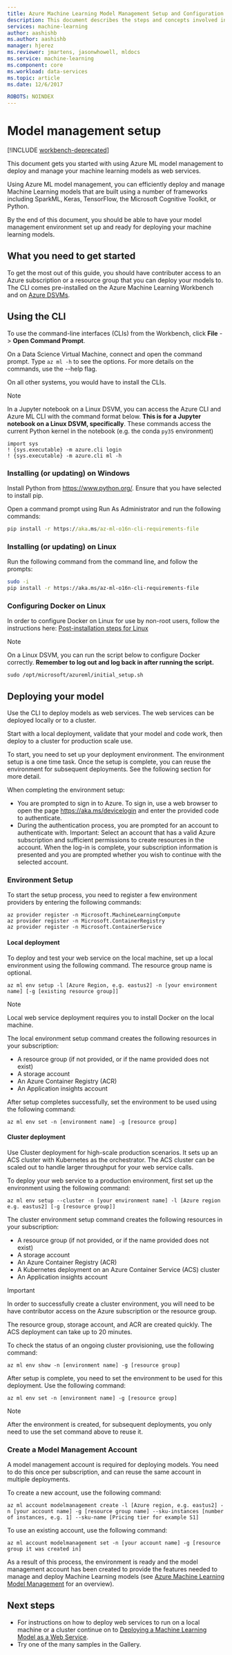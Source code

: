 ```yaml
---
title: Azure Machine Learning Model Management Setup and Configuration | Microsoft Docs
description: This document describes the steps and concepts involved in setting up and configuring Model Management in Azure Machine Learning.
services: machine-learning
author: aashishb
ms.author: aashishb
manager: hjerez
ms.reviewer: jmartens, jasonwhowell, mldocs
ms.service: machine-learning
ms.component: core
ms.workload: data-services
ms.topic: article
ms.date: 12/6/2017

ROBOTS: NOINDEX
---
```

# Model management setup

[!INCLUDE [workbench-deprecated](../../../includes/aml-deprecating-preview-2017.md)]


This document gets you started with using Azure ML model management to deploy and manage your machine learning models as web services. 

Using Azure ML model management, you can efficiently deploy and manage Machine Learning models that are built using a number of frameworks including SparkML, Keras, TensorFlow, the Microsoft Cognitive Toolkit, or Python. 

By the end of this document, you should be able to have your model management environment set up and ready for deploying your machine learning models.

## What you need to get started
To get the most out of this guide, you should have contributer access to an Azure subscription or a resource group that you can deploy your models to.
The CLI comes pre-installed on the Azure Machine Learning Workbench and on [Azure DSVMs](https://docs.microsoft.com/azure/machine-learning/machine-learning-data-science-virtual-machine-overview).

## Using the CLI
To use the command-line interfaces (CLIs) from the Workbench, click **File** -> **Open Command Prompt**. 

On a Data Science Virtual Machine, connect and open the command prompt. Type `az ml -h` to see the options. For more details on the commands, use the --help flag.

On all other systems, you would have to install the CLIs.

>[!NOTE]
> In a Jupyter notebook on a Linux DSVM, you can access the Azure CLI and Azure ML CLI with the command format below.  **This is for a Jupyter notebook on a Linux DSVM, specifically**.  These commands access the current Python kernel in the notebook (e.g. the conda `py35` environment)
>```
>import sys
>! {sys.executable} -m azure.cli login
>! {sys.executable} -m azure.cli ml -h
>```

### Installing (or updating) on Windows

Install Python from https://www.python.org/. Ensure that you have selected to install pip.

Open a command prompt using Run As Administrator and run the following commands:

```cmd
pip install -r https://aka.ms/az-ml-o16n-cli-requirements-file
```

### Installing (or updating) on Linux
Run the following command from the command line, and follow the prompts:

```bash
sudo -i
pip install -r https://aka.ms/az-ml-o16n-cli-requirements-file
```

### Configuring Docker on Linux
In order to configure Docker on Linux for use by non-root users, follow the instructions here: [Post-installation steps for Linux](https://docs.docker.com/engine/installation/linux/linux-postinstall/)

>[!NOTE]
> On a Linux DSVM, you can run the script below to configure Docker correctly. **Remember to log out and log back in after running the script.**
>```
>sudo /opt/microsoft/azureml/initial_setup.sh
>```

## Deploying your model
Use the CLI to deploy models as web services. The web services can be deployed locally or to a cluster.

Start with a local deployment, validate that your model and code work, then deploy to a cluster for production scale use.

To start, you need to set up your deployment environment. The environment setup is a one time task. Once the setup is complete, you can reuse the environment for subsequent deployments. See the following section for more detail.

When completing the environment setup:
- You are prompted to sign in to Azure. To sign in, use a web browser to open the page https://aka.ms/devicelogin and enter the provided code to authenticate.
- During the authentication process, you are prompted for an account to authenticate with. Important: Select an account that has a valid Azure subscription and sufficient permissions to create resources in the account. When the log-in is complete, your subscription information is presented and you are prompted whether you wish to continue with the selected account.

### Environment Setup
To start the setup process, you need to register a few environment providers by entering the following commands:

```azurecli
az provider register -n Microsoft.MachineLearningCompute
az provider register -n Microsoft.ContainerRegistry
az provider register -n Microsoft.ContainerService
```
#### Local deployment
To deploy and test your web service on the local machine, set up a local environment using the following command. The resource group name is optional.

```azurecli
az ml env setup -l [Azure Region, e.g. eastus2] -n [your environment name] [-g [existing resource group]]
```
>[!NOTE] 
>Local web service deployment requires you to install Docker on the local machine. 
>

The local environment setup command creates the following resources in your subscription:
- A resource group (if not provided, or if the name provided does not exist)
- A storage account
- An Azure Container Registry (ACR)
- An Application insights account

After setup completes successfully, set the environment to be used using the following command:

```azurecli
az ml env set -n [environment name] -g [resource group]
```

#### Cluster deployment
Use Cluster deployment for high-scale production scenarios. It sets up an ACS cluster with Kubernetes as the orchestrator. The ACS cluster can be scaled out to handle larger throughput for your web service calls.

To deploy your web service to a production environment, first set up the environment using the following command:

```azurecli
az ml env setup --cluster -n [your environment name] -l [Azure region e.g. eastus2] [-g [resource group]]
```

The cluster environment setup command creates the following resources in your subscription:
- A resource group (if not provided, or if the name provided does not exist)
- A storage account
- An Azure Container Registry (ACR)
- A Kubernetes deployment on an Azure Container Service (ACS) cluster
- An Application insights account

>[!IMPORTANT]
> In order to successfully create a cluster environment, you will need to be have contributor access on the Azure subscription or the resource group.

The resource group, storage account, and ACR are created quickly. The ACS deployment can take up to 20 minutes. 

To check the status of an ongoing cluster provisioning, use the following command:

```azurecli
az ml env show -n [environment name] -g [resource group]
```

After setup is complete, you need to set the environment to be used for this deployment. Use the following command:

```azurecli
az ml env set -n [environment name] -g [resource group]
```

>[!NOTE] 
> After the environment is created, for subsequent deployments, you only need to use the set command above to reuse it.
>

### Create a Model Management Account
A model management account is required for deploying models. You need to do this once per subscription, and can reuse the same account in multiple deployments.

To create a new account, use the following command:

```azurecli
az ml account modelmanagement create -l [Azure region, e.g. eastus2] -n [your account name] -g [resource group name] --sku-instances [number of instances, e.g. 1] --sku-name [Pricing tier for example S1]
```

To use an existing account, use the following command:
```azurecli
az ml account modelmanagement set -n [your account name] -g [resource group it was created in]
```

As a result of this process, the environment is ready and the model management account has been created to provide the features needed to manage and deploy Machine Learning models (see [Azure Machine Learning Model Management](model-management-overview.md) for an overview).

## Next steps

* For instructions on how to deploy web services to run on a local machine or a cluster continue on to [Deploying a Machine Learning Model as a Web Service](model-management-service-deploy.md).
* Try one of the many samples in the Gallery.
